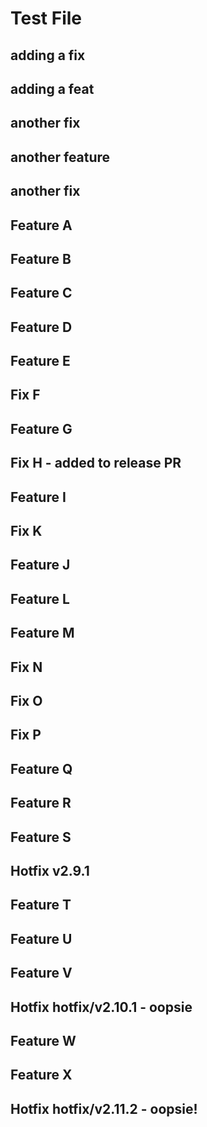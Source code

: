 # Test File

## adding a fix

## adding a feat

## another fix

## another feature

## another fix

## Feature A

## Feature B

## Feature C

## Feature D

## Feature E

## Fix F

## Feature G

## Fix H - added to release PR

## Feature I

## Fix K

## Feature J

## Feature L

## Feature M

## Fix N

## Fix O

## Fix P

## Feature Q

## Feature R

## Feature S

## Hotfix v2.9.1

## Feature T

## Feature U

## Feature V

## Hotfix hotfix/v2.10.1 - oopsie

## Feature W

## Feature X

## Hotfix hotfix/v2.11.2 - oopsie!